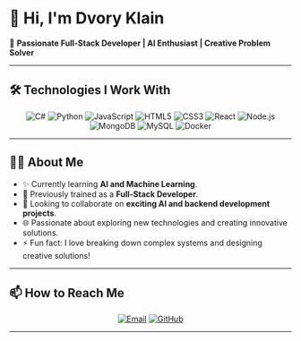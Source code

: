 # 👋 Hi, I'm **Dvory Klain**  
🌟 **Passionate Full-Stack Developer | AI Enthusiast | Creative Problem Solver**  

---

## 🛠️ Technologies I Work With  

<p align="center">
  <img src="https://img.icons8.com/color/48/000000/c-sharp-logo.png" alt="C#" />
  <img src="https://img.icons8.com/color/48/000000/python.png" alt="Python" />
  <img src="https://img.icons8.com/color/48/000000/javascript.png" alt="JavaScript" />
  <img src="https://img.icons8.com/color/48/000000/html-5.png" alt="HTML5" />
  <img src="https://img.icons8.com/color/48/000000/css3.png" alt="CSS3" />
  <img src="https://img.icons8.com/plasticine/48/000000/react.png" alt="React" />
  <img src="https://img.icons8.com/color/48/000000/nodejs.png" alt="Node.js" />
  <img src="https://img.icons8.com/color/48/000000/mongodb.png" alt="MongoDB" />
  <img src="https://img.icons8.com/ios-filled/50/000000/mysql-logo.png" alt="MySQL" />
  <img src="https://img.icons8.com/fluency/48/000000/docker.png" alt="Docker" />
</p>

---

## 👩‍💻 About Me  
- ✨ Currently learning **AI and Machine Learning**.  
- 🌱 Previously trained as a **Full-Stack Developer**.  
- 🤝 Looking to collaborate on **exciting AI and backend development projects**.  
- 🌐 Passionate about exploring new technologies and creating innovative solutions.  
- ⚡ Fun fact: I love breaking down complex systems and designing creative solutions!  

---

## 📫 How to Reach Me  
<p align="center">
  <a href="mailto:H0583284614@gmail.com"><img src="https://img.icons8.com/color/48/000000/gmail--v1.png" alt="Email" /></a>
  <a href="https://[github.com](https://github.com/DvoryKl)"><img src="https://img.icons8.com/ios-glyphs/48/000000/github.png" alt="GitHub" /></a>
</p>

---


